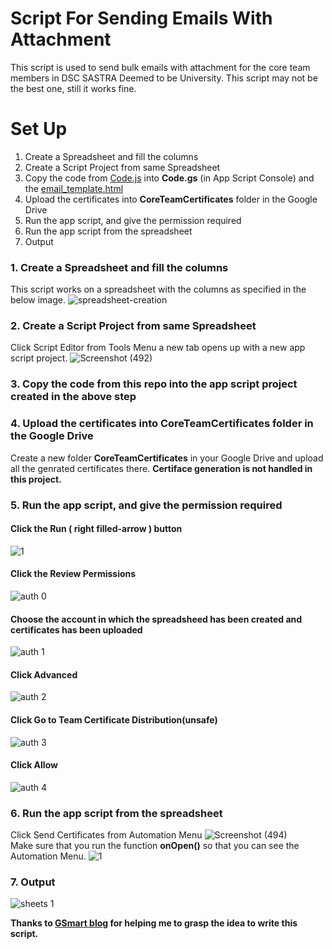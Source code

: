 # Script For Sending Emails With Attachment
This script is used to send bulk emails with attachment for the core team members in DSC SASTRA Deemed to be University. This script may not be the best one, still it works fine.

# Set Up
<ol>
  <li>Create a Spreadsheet and fill the columns</li>
  <li>Create a Script Project from same Spreadsheet</li>
  <li>Copy the code from <a href ="https://github.com/kavinraju/Script-For-Sending-Emails-With-Attachment/blob/master/Code.js">Code.js</a> into <b>Code.gs</b> (in App Script Console) and the <a href="https://github.com/kavinraju/Script-For-Sending-Emails-With-Attachment/blob/master/email_template.html">email_template.html</a></li>
  <li>Upload the certificates into <b>CoreTeamCertificates</b> folder in the Google Drive</li>
  <li>Run the app script, and give the permission required</li>
  <li>Run the app script from the spreadsheet</li>
  <li>Output</li>
</ol>

### 1. Create a Spreadsheet and fill the columns
This script works on a spreadsheet with the columns as specified in the below image.
![spreadsheet-creation](https://user-images.githubusercontent.com/24537737/91602875-a8ccb200-e989-11ea-905d-309463042d72.PNG)

### 2. Create a Script Project from same Spreadsheet
Click Script Editor from Tools Menu a new tab opens up with a new app script project.
![Screenshot (492)](https://user-images.githubusercontent.com/24537737/91603115-09f48580-e98a-11ea-8e43-a1b87be6cf4b.png)

### 3. Copy the code from this repo into the app script project created in the above step

### 4. Upload the certificates into CoreTeamCertificates folder in the Google Drive
Create a new folder <b>CoreTeamCertificates</b> in your Google Drive and upload all the genrated certificates there. <b>Certiface generation is not handled in this project.</b>

### 5. Run the app script, and give the permission required
#### Click the Run ( right filled-arrow ) button
![1](https://user-images.githubusercontent.com/24537737/91602497-14624f80-e989-11ea-9eba-25a202680453.PNG)
#### Click the Review Permissions
![auth 0](https://user-images.githubusercontent.com/24537737/91602501-14624f80-e989-11ea-8453-e083fb925c64.PNG)
#### Choose the account in which the spreadsheed has been created and certificates has been uploaded
![auth 1](https://user-images.githubusercontent.com/24537737/91602744-791daa00-e989-11ea-850c-82472296fd43.PNG)
#### Click Advanced
![auth 2](https://user-images.githubusercontent.com/24537737/91602508-16c4a980-e989-11ea-85f1-3342b9acc7a4.PNG)
#### Click Go to Team Certificate Distribution(unsafe)
![auth 3](https://user-images.githubusercontent.com/24537737/91602511-175d4000-e989-11ea-999e-c680a4936ef2.PNG)
#### Click Allow
![auth 4](https://user-images.githubusercontent.com/24537737/91602512-17f5d680-e989-11ea-828d-a2ca090c4748.PNG)

### 6. Run the app script from the spreadsheet
Click Send Certificates from Automation Menu
![Screenshot (494)](https://user-images.githubusercontent.com/24537737/91604228-edf1e380-e98b-11ea-8bc1-ddf2d32a48e5.png)
<br>
Make sure that you run the function <b>onOpen()</b> so that you can see the Automation Menu.
![1](https://user-images.githubusercontent.com/24537737/91602497-14624f80-e989-11ea-9eba-25a202680453.PNG)

### 7. Output
![sheets 1](https://user-images.githubusercontent.com/24537737/91602750-7ae76d80-e989-11ea-9d6a-7d5fcf0827ec.PNG)


<b>
  Thanks to <a href="https://blog.gsmart.in/google-apps-script-send-email-with-attachment/">GSmart blog</a> for helping me to grasp the idea to write this script.
</b>
